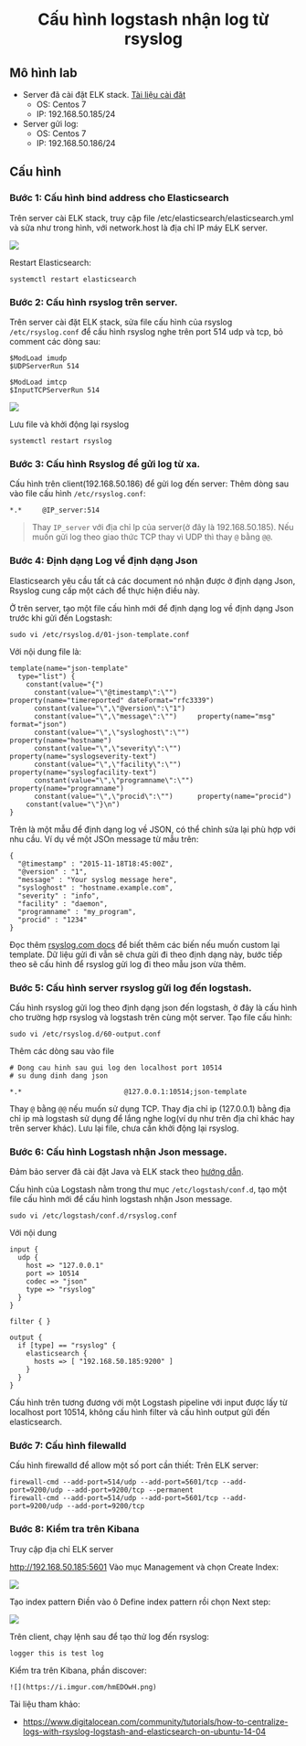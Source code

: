 # <p align="center"> Cấu hình logstash nhận log từ rsyslog </p>

## Mô hình lab
- Server đã cài đặt ELK stack. [Tài liệu cài đăt](./02.Install-ELK.md)
    - OS: Centos 7
    - IP: 192.168.50.185/24
- Server gửi log:
    - OS: Centos 7
    - IP: 192.168.50.186/24

## Cấu hình
### Bước 1: Cấu hình bind address cho Elasticsearch
Trên server cài ELK stack, truy cập file /etc/elasticsearch/elasticsearch.yml và sửa như trong hình, với network.host là địa chỉ IP máy ELK server.

![](https://i.imgur.com/J3psjjA.png)

Restart Elasticsearch:
```
systemctl restart elasticsearch
```

### Bước 2: Cấu hình rsyslog trên server.

Trên server cài đặt ELK stack, sửa file cấu hình của rsyslog `/etc/rsyslog.conf` để cấu hình rsyslog nghe trên port 514 udp và tcp,  bỏ comment các dòng sau:
```
$ModLoad imudp
$UDPServerRun 514

$ModLoad imtcp
$InputTCPServerRun 514
```

![](https://i.imgur.com/uYzkCS0.png)

Lưu file và khởi động lại rsyslog
```
systemctl restart rsyslog
```

### Bước 3: Cấu hình Rsyslog để gửi log từ xa.
Cấu hình trên client(192.168.50.186) để gửi log đến server:
Thêm dòng sau vào file cấu hình `/etc/rsyslog.conf`:
```
*.*		@IP_server:514
``` 
> Thay `IP_server` với địa chỉ Ip của server(ở đây là 192.168.50.185). Nếu muốn gửi log theo giao thức TCP thay vì UDP thì thay `@` bằng `@@`.


### Bước 4: Định dạng Log về định dạng Json
Elasticsearch yêu cầu tất cả các document nó nhận được ở định dạng Json, Rsyslog cung cấp một cách để thực hiện điều này.

Ở trên server, tạo một file cấu hình mới để định dạng log về định dạng Json trước khi gửi đến Logstash:
```
sudo vi /etc/rsyslog.d/01-json-template.conf
```
Với nội dung file là:
```
template(name="json-template"
  type="list") {
    constant(value="{")
      constant(value="\"@timestamp\":\"")     property(name="timereported" dateFormat="rfc3339")
      constant(value="\",\"@version\":\"1")
      constant(value="\",\"message\":\"")     property(name="msg" format="json")
      constant(value="\",\"sysloghost\":\"")  property(name="hostname")
      constant(value="\",\"severity\":\"")    property(name="syslogseverity-text")
      constant(value="\",\"facility\":\"")    property(name="syslogfacility-text")
      constant(value="\",\"programname\":\"") property(name="programname")
      constant(value="\",\"procid\":\"")      property(name="procid")
    constant(value="\"}\n")
}
```
Trên là một mẫu để định dạng log về JSON, có thể chỉnh sửa lại phù hợp với nhu cầu. Ví dụ về một JSOn message từ mẫu trên:
```
{
  "@timestamp" : "2015-11-18T18:45:00Z",
  "@version" : "1",
  "message" : "Your syslog message here",
  "sysloghost" : "hostname.example.com",
  "severity" : "info",
  "facility" : "daemon",
  "programname" : "my_program",
  "procid" : "1234"
}
```
Đọc thêm [rsyslog.com docs](https://www.rsyslog.com/doc/v8-stable/configuration/properties.html) để biết thêm các biến nếu muốn custom lại template.
Dữ liệu gửi đi vẫn sẽ chưa gửi đi theo định dạng này, bước tiếp theo sẽ cấu hình để rsyslog gửi log đi theo mẫu json vừa thêm.

### Bước 5: Cấu hình server rsyslog gửi log đến logstash. 
Cấu hình rsyslog gửi log theo định dạng json đến logstash, ở đây là cấu hình cho trường hợp rsyslog và logstash trên cùng một server.
Tạo file cấu hình:
```
sudo vi /etc/rsyslog.d/60-output.conf
```
Thêm các dòng sau vào file
```
# Dong cau hinh sau gui log den localhost port 10514
# su dung dinh dang json

*.*                         @127.0.0.1:10514;json-template
```
Thay `@` bằng `@@` nếu muốn sử dụng TCP. Thay địa chỉ ip (127.0.0.1) bằng địa chỉ ip mà logstash sử dụng để lắng nghe log(ví dụ như trên địa chỉ khác hay trên server khác).
Lưu lại file, chưa cần khởi động lại rsyslog.

### Bước 6: Cấu hình Logstash nhận Json message.
Đảm bảo server đã cài đặt Java và ELK stack theo [hướng dẫn](./02.Install-ELK.md).

Cấu hình của Logstash nằm trong thư mục `/etc/logstash/conf.d`, tạo một file cấu hình mới để cấu hình logstash nhận Json message.
```
sudo vi /etc/logstash/conf.d/rsyslog.conf
```
Với nội dung
```
input {
  udp {
    host => "127.0.0.1"
    port => 10514
    codec => "json"
    type => "rsyslog"
  }
}

filter { }

output {
  if [type] == "rsyslog" {
    elasticsearch {
      hosts => [ "192.168.50.185:9200" ]
    }
  }
}
```
Cấu hình trên tương đương với một Logstash pipeline với input được lấy từ localhost port 10514, không cấu hình filter và cấu hình output gửi đến elasticsearch.

### Bước 7: Cấu hình filewalld
Cấu hình firewalld để allow một số port cần thiết:
Trên ELK server:
```
firewall-cmd --add-port=514/udp --add-port=5601/tcp --add-port=9200/udp --add-port=9200/tcp --permanent 
firewall-cmd --add-port=514/udp --add-port=5601/tcp --add-port=9200/udp --add-port=9200/tcp 
```

### Bước 8: Kiểm tra trên Kibana
Truy cập địa chỉ ELK server

http://192.168.50.185:5601
Vào mục Management và chọn Create Index:

![](https://i.imgur.com/Lryxteu.png)

Tạo index pattern
Điền vào ô Define index pattern rồi chọn Next step:

![](https://i.imgur.com/oFnrZxK.png)

Trên client, chạy lệnh sau để tạo thử log đến rsyslog:
```
logger this is test log
```
Kiểm tra trên Kibana, phần discover:
```
![](https://i.imgur.com/hmEDOwH.png)
```

Tài liệu tham khảo:
- https://www.digitalocean.com/community/tutorials/how-to-centralize-logs-with-rsyslog-logstash-and-elasticsearch-on-ubuntu-14-04